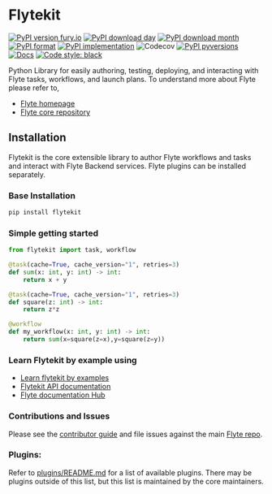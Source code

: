 # Flytekit

[![PyPI version fury.io](https://badge.fury.io/py/flytekit.svg)](https://pypi.python.org/pypi/flytekit/)
[![PyPI download day](https://img.shields.io/pypi/dd/flytekit.svg)](https://pypi.python.org/pypi/flytekit/)
[![PyPI download month](https://img.shields.io/pypi/dm/flytekit.svg)](https://pypi.python.org/pypi/flytekit/)
[![PyPI format](https://img.shields.io/pypi/format/flytekit.svg)](https://pypi.python.org/pypi/flytekit/)
[![PyPI implementation](https://img.shields.io/pypi/implementation/flytekit.svg)](https://pypi.python.org/pypi/flytekit/)
![Codecov](https://img.shields.io/codecov/c/github/flyteorg/flytekit?style=plastic)
[![PyPI pyversions](https://img.shields.io/pypi/pyversions/flytekit.svg)](https://pypi.python.org/pypi/flytekit/)
[![Docs](https://readthedocs.org/projects/flytekit/badge/?version=latest&style=plastic)](https://flytekit.rtfd.io)
[![Code style: black](https://img.shields.io/badge/code%20style-black-000000.svg)](https://github.com/psf/black)


Python Library for easily authoring, testing, deploying, and interacting with Flyte tasks, workflows, and launch plans. To understand more about Flyte please refer to,
 - [Flyte homepage](https://flyte.org)
 - [Flyte core repository](https://github.com/flyteorg/flyte)

## Installation

Flytekit is the core extensible library to author Flyte workflows and tasks and interact with Flyte Backend services. Flyte plugins can be installed separately.

### Base Installation

```bash
pip install flytekit
```

### Simple getting started

```python
from flytekit import task, workflow

@task(cache=True, cache_version="1", retries=3)
def sum(x: int, y: int) -> int:
    return x + y

@task(cache=True, cache_version="1", retries=3)
def square(z: int) -> int:
    return z*z

@workflow
def my_workflow(x: int, y: int) -> int:
    return sum(x=square(z=x),y=square(z=y))
```

### Learn Flytekit by example using
- [Learn flytekit by examples](https://flytecookbook.readthedocs.io/)
- [Flytekit API documentation](http://flytekit.readthedocs.io/)
- [Flyte documentation Hub](http://flytekit.readthedocs.io/)

### Contributions and Issues
Please see the [contributor guide](https://docs.flyte.org/projects/flytekit/en/latest/contributing.html) and file issues against the main [Flyte repo](https://github.com/flyteorg/flyte/issues).

### Plugins:
Refer to [plugins/README.md](plugins/README.md) for a list of available
plugins. There may be plugins outside of this list, but this list is maintained
by the core maintainers.
